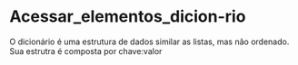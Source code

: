 # Acessar_elementos_dicion-rio
O dicionário é uma estrutura de dados similar as listas, mas não ordenado. Sua estrutra é composta por chave:valor
